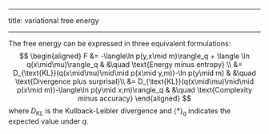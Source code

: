 
---
title: variational free energy

---

The free energy can be expressed in three equivalent formulations:
$$
\begin{aligned}
F &= -\langle\ln p(y,x\mid m)\rangle_q + \langle \ln q(x\mid\mu)\rangle_q & &\quad \text{Energy minus entropy} \\
&= D_{\text{KL}}(q(x\mid\mu)\mid\mid p(x\mid y,m))-\ln p(y\mid m) & &\quad \text{Divergence plus surprisal}\\
&= D_{\text{KL}}(q(x\mid\mu)\mid\mid p(x\mid m))-\langle\ln p(y\mid x,m)\rangle_q & &\quad \text{Complexity minus accuracy}
\end{aligned}
$$
where $D_{\text{KL}}$ is the Kullback-Leibler divergence and $\langle*\rangle_q$ indicates the expected value under $q$.


